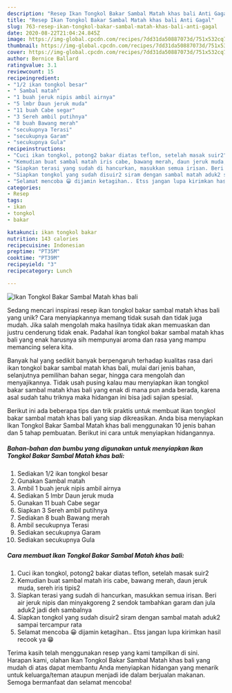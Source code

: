 ```yaml
---
description: "Resep Ikan Tongkol Bakar Sambal Matah khas bali Anti Gagal"
title: "Resep Ikan Tongkol Bakar Sambal Matah khas bali Anti Gagal"
slug: 763-resep-ikan-tongkol-bakar-sambal-matah-khas-bali-anti-gagal
date: 2020-08-22T21:04:24.845Z
image: https://img-global.cpcdn.com/recipes/7dd31da50887073d/751x532cq70/ikan-tongkol-bakar-sambal-matah-khas-bali-foto-resep-utama.jpg
thumbnail: https://img-global.cpcdn.com/recipes/7dd31da50887073d/751x532cq70/ikan-tongkol-bakar-sambal-matah-khas-bali-foto-resep-utama.jpg
cover: https://img-global.cpcdn.com/recipes/7dd31da50887073d/751x532cq70/ikan-tongkol-bakar-sambal-matah-khas-bali-foto-resep-utama.jpg
author: Bernice Ballard
ratingvalue: 3.1
reviewcount: 15
recipeingredient:
- "1/2 ikan tongkol besar"
- " Sambal matah"
- "1 buah jeruk nipis ambil airnya"
- "5 lmbr Daun jeruk muda"
- "11 buah Cabe segar"
- "3 Sereh ambil putihnya"
- "8 buah Bawang merah"
- "secukupnya Terasi"
- "secukupnya Garam"
- "secukupnya Gula"
recipeinstructions:
- "Cuci ikan tongkol, potong2 bakar diatas teflon, setelah masak suir2"
- "Kemudian buat sambal matah iris cabe, bawang merah, daun jeruk muda, sereh iris tipis2"
- "Siapkan terasi yang sudah di hancurkan, masukkan semua irisan. Beri air jeruk nipis dan minyakgoreng 2 sendok tambahkan garam dan jula aduk2 jadi deh sambalnya"
- "Siapkan tongkol yang sudah disuir2 siram dengan sambal matah aduk2 sampai tercampur rata"
- "Selamat mencoba 😀 dijamin ketagihan.. Etss jangan lupa kirimkan hasil recook ya 😁"
categories:
- Resep
tags:
- ikan
- tongkol
- bakar

katakunci: ikan tongkol bakar 
nutrition: 143 calories
recipecuisine: Indonesian
preptime: "PT35M"
cooktime: "PT39M"
recipeyield: "3"
recipecategory: Lunch

---
```



![Ikan Tongkol Bakar Sambal Matah khas bali](https://img-global.cpcdn.com/recipes/7dd31da50887073d/751x532cq70/ikan-tongkol-bakar-sambal-matah-khas-bali-foto-resep-utama.jpg)

Sedang mencari inspirasi resep ikan tongkol bakar sambal matah khas bali yang unik? Cara menyiapkannya memang tidak susah dan tidak juga mudah. Jika salah mengolah maka hasilnya tidak akan memuaskan dan justru cenderung tidak enak. Padahal ikan tongkol bakar sambal matah khas bali yang enak harusnya sih mempunyai aroma dan rasa yang mampu memancing selera kita.

Banyak hal yang sedikit banyak berpengaruh terhadap kualitas rasa dari ikan tongkol bakar sambal matah khas bali, mulai dari jenis bahan, selanjutnya pemilihan bahan segar, hingga cara mengolah dan menyajikannya. Tidak usah pusing kalau mau menyiapkan ikan tongkol bakar sambal matah khas bali yang enak di mana pun anda berada, karena asal sudah tahu triknya maka hidangan ini bisa jadi sajian spesial.




Berikut ini ada beberapa tips dan trik praktis untuk membuat ikan tongkol bakar sambal matah khas bali yang siap dikreasikan. Anda bisa menyiapkan Ikan Tongkol Bakar Sambal Matah khas bali menggunakan 10 jenis bahan dan 5 tahap pembuatan. Berikut ini cara untuk menyiapkan hidangannya.

<!--inarticleads1-->

##### Bahan-bahan dan bumbu yang digunakan untuk menyiapkan Ikan Tongkol Bakar Sambal Matah khas bali:

1. Sediakan 1/2 ikan tongkol besar
1. Gunakan  Sambal matah
1. Ambil 1 buah jeruk nipis ambil airnya
1. Sediakan 5 lmbr Daun jeruk muda
1. Gunakan 11 buah Cabe segar
1. Siapkan 3 Sereh ambil putihnya
1. Sediakan 8 buah Bawang merah
1. Ambil secukupnya Terasi
1. Sediakan secukupnya Garam
1. Sediakan secukupnya Gula




<!--inarticleads2-->

##### Cara membuat Ikan Tongkol Bakar Sambal Matah khas bali:

1. Cuci ikan tongkol, potong2 bakar diatas teflon, setelah masak suir2
1. Kemudian buat sambal matah iris cabe, bawang merah, daun jeruk muda, sereh iris tipis2
1. Siapkan terasi yang sudah di hancurkan, masukkan semua irisan. Beri air jeruk nipis dan minyakgoreng 2 sendok tambahkan garam dan jula aduk2 jadi deh sambalnya
1. Siapkan tongkol yang sudah disuir2 siram dengan sambal matah aduk2 sampai tercampur rata
1. Selamat mencoba 😀 dijamin ketagihan.. Etss jangan lupa kirimkan hasil recook ya 😁




Terima kasih telah menggunakan resep yang kami tampilkan di sini. Harapan kami, olahan Ikan Tongkol Bakar Sambal Matah khas bali yang mudah di atas dapat membantu Anda menyiapkan hidangan yang menarik untuk keluarga/teman ataupun menjadi ide dalam berjualan makanan. Semoga bermanfaat dan selamat mencoba!
